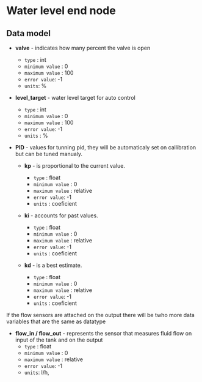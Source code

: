 # Water level end node

## Data model


- **valve** - indicates how many percent the  valve is open
  - `type` : int 
  - `minimum value` : 0
  - `maximum value` : 100
  - `error value`: -1
  - `units`: %
  
- **level_target** - water level target for auto control
  - `type` : int 
  - `minimum value` : 0
  - `maximum value` : 100
  - `error value`: -1
  - `units` : %

- **PID** - values for tunning pid, they will be automaticaly set on callibration but can be tuned manualy.
  - **kp** - is proportional to the current value.
    - `type` : float 
    - `minimum value` : 0
    - `maximum value` : relative
    - `error value`: -1 
    - `units` : coeficient

  - **ki** - accounts for past values.
    - `type` : float 
    - `minimum value` : 0
    - `maximum value` : relative
    - `error value`: -1 
    - `units` : coeficient

  - **kd** - is a best estimate.
    - `type` : float 
    - `minimum value` : 0
    - `maximum value` : relative
    - `error value`: -1 
    - `units` : coeficient

If the flow sensors are attached on the output there will be twho more data variables that are the same as datatype

- **flow_in / flow_out** - represents the sensor that measures fluid flow on input of the tank and on the output
  - `type` : float 
  - `minimum value` : 0
  - `maximum value` : relative
  - `error value`: -1
  - `units`: l/h,
